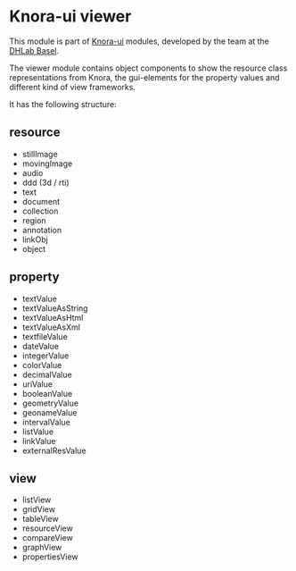# Knora-ui viewer
<!-- // not yet published
![npm (scoped)](https://img.shields.io/npm/v/@knora/viewer.svg)
-->

This module is part of [Knora-ui](https://github.com/dhlab-basel/Knora-ui) modules, developed by the team at the [DHLab Basel](http://dhlab.unibas.ch).

The viewer module contains object components to show the resource class representations from Knora, the gui-elements for the property values and different kind of view frameworks.

It has the following structure:

## resource
  - stillImage
  - movingImage
  - audio
  - ddd (3d / rti)
  - text
  - document
  - collection
  - region
  - annotation
  - linkObj
  - object

## property
  - textValue
  - textValueAsString
  - textValueAsHtml
  - textValueAsXml
  - textfileValue
  - dateValue
  - integerValue
  - colorValue
  - decimalValue
  - uriValue
  - booleanValue
  - geometryValue
  - geonameValue
  - intervalValue
  - listValue
  - linkValue
  - externalResValue

## view
  - listView
  - gridView
  - tableView
  - resourceView
  - compareView
  - graphView
  - propertiesView
